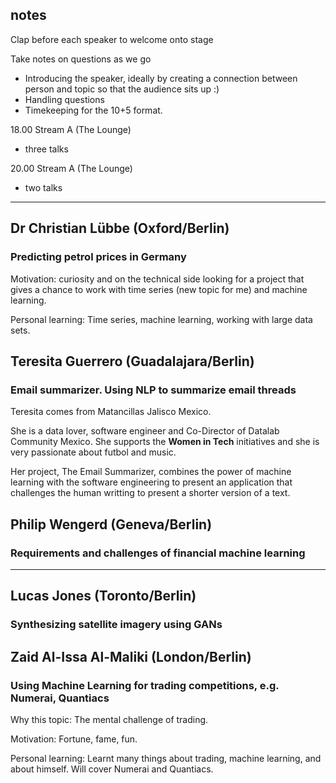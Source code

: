 ## notes

Clap before each speaker to welcome onto stage

Take notes on questions as we go

- Introducing the speaker, ideally by creating a connection between person and topic so that the audience sits up :)
- Handling questions
- Timekeeping for the 10+5 format. 

18.00 Stream A (The Lounge)
- three talks

20.00 Stream A (The Lounge)
- two talks

---

## Dr Christian Lübbe (Oxford/Berlin)
### Predicting petrol prices in Germany

Motivation: curiosity and on the technical side looking for a project that gives a chance to work with time series (new topic for me) and machine learning.

Personal learning: Time series, machine learning, working with large data sets. 

## Teresita Guerrero (Guadalajara/Berlin)
### Email summarizer. Using NLP to summarize email threads
Teresita comes from Matancillas Jalisco Mexico.

She is a data lover, software engineer and Co-Director of Datalab Community Mexico.  She supports the **Women in Tech** initiatives and she is very passionate about futbol and music.  

Her project, The Email Summarizer, combines the power of machine learning with the software engineering to present an application that challenges the human writting to present a shorter version of a text.

## Philip Wengerd (Geneva/Berlin)
### Requirements and challenges of financial machine learning

---

## Lucas Jones (Toronto/Berlin)
### Synthesizing satellite imagery using GANs

## Zaid Al-Issa Al-Maliki (London/Berlin)
### Using Machine Learning for trading competitions, e.g. Numerai, Quantiacs

Why this topic: The mental challenge of trading. 

Motivation: Fortune, fame, fun. 

Personal learning: Learnt many things about trading, machine learning, and about himself. Will cover Numerai and Quantiacs.
